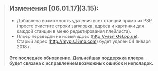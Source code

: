 > ## Изменения \[06.01.17](3.15):
>
> - Добавлена возможность удаления всех станций прямо из PSP
>   (просто очистите строки заголовка, адреса и картинки для каждой станции в меню редактирования плейлиста).
> - Плеер переведён на новый адрес (http://vasniktel.pp.ua).
>   Старый адрес (http://mypls.16mb.com) будет удалён 04 января 2018 г.
>
>#### Это последнее обновление. Дальнейшая поддержка плеера будет связана с исправлением возможных ошибок и неполадок.
